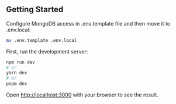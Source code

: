 ## Getting Started

Configure MongoDB access in .env.template file and then move it to .env.local:

```bash
mv .env.template .env.local
```

First, run the development server:

```bash
npm run dev
# or
yarn dev
# or
pnpm dev
```

Open [http://localhost:3000](http://localhost:3000) with your browser to see the result.
